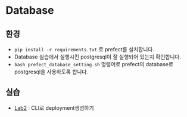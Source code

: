 # Database

## 환경

- `pip install -r requirements.txt` 로 prefect를 설치합니다.
- Database 실습에서 실행시킨 postgresql이 잘 실행되어 있는지 확인합니다.
- `bash prefect_database_setting.sh` 명령어로 prefect의 database로 postgresql을 사용하도록 합니다.

## 실습

- [Lab2](Lab2/README.md) : CLI로 deployment생성하기